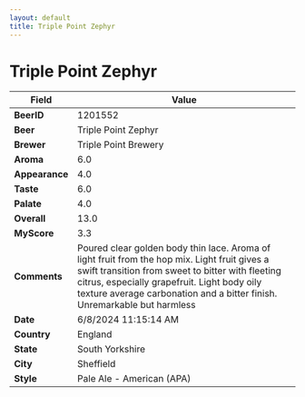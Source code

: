 ```yaml
---
layout: default
title: Triple Point Zephyr
---
```


# Triple Point Zephyr

| Field         | Value     |
|---------------|-----------|
| **BeerID** | 1201552 |
| **Beer** | Triple Point Zephyr |
| **Brewer** | Triple Point Brewery |
| **Aroma** | 6.0 |
| **Appearance** | 4.0 |
| **Taste** | 6.0 |
| **Palate** | 4.0 |
| **Overall** | 13.0 |
| **MyScore** | 3.3 |
| **Comments** | Poured clear golden body thin lace.  Aroma of light fruit from the hop mix. Light fruit gives a swift transition from sweet to bitter with fleeting citrus, especially grapefruit. Light body oily texture average carbonation and a bitter finish.  Unremarkable but harmless  |
| **Date** | 6/8/2024 11:15:14 AM |
| **Country** | England |
| **State** | South Yorkshire |
| **City** | Sheffield |
| **Style** | Pale Ale - American (APA) |
